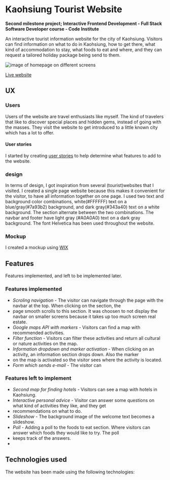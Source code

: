 # Kaohsiung Tourist Website

**Second milestone project; Interactive Frontend Development - Full Stack Software Developer course - Code Institute**

An interactive tourist information website for the city of Kaohsiung. Visitors can find information 
on what to do in Kaohsiung, how to get there, what kind of accommodation to stay, what foods to eat and where, 
and they can request a tailored holiday package being send to them. 

![image of homepage on different screens]()

[Live website](https://ivarsaris.github.io/Kaohsiung-tourist-website/)

## UX

### Users

Users of the website are travel enthusiasts like myself. The kind of travelers that like to discover special places and 
hidden gems, instead of going with the masses. They visit the website to get introduced to a little known city which has a lot
to offer.

#### User stories

I started by creating [user stories]() to help determine what features to add to the website.

### design

In terms of design, I got inspiration from several (tourist)websites that I visited. I created a single page website because this 
makes it convenient for the visitor, to have all information together on one page. I used two text and background color combinations, white(#FFFFFF)
text on a blue/gray(#7a93b2) background, and dark gray(#343a40) text on a white background. The section alternate between the two combinations. The 
navbar and footer have light gray (#A0A0A0) text on a dark gray background. The font Helvetica has been used throughout the website. 

### Mockup

I created a mockup using [WIX](https://ivarsaris.wixsite.com/kaohsiung) 

## Features

Features implemented, and left to be implemented later. 

### Features implemented

* *Scroling navigation* - The visitor can navigate through the page with the navbar at the top. When clicking on the section, the
* page smooth scrolls to this section. It was choosen to not display the navbar on smaller screens because it takes up too much screen real estate.
* *Google maps API with markers* - Visitors can find a map with recommended activities.
* *Filter function* - Visitors can filter these activities and return all cultural or nature activities on the map.
* *Information dropdown and marker activation* - When clicking on an activity, an information section drops down. Also the marker
* on the map is activated so the visitor sees where the activity is located.
* *Form which sends e-mail* - The visitor can 

### Features left to implement

* *Second map for finding hotels* - Visitors can see a map with hotels in Kaohsiung.
* *Interactive personal advice* - Visitor can answer some questions on what kind of activities they like, and they get 
* recommendations on what to do.
* *Slideshow* - The background image of the welcome text becomes a slideshow.
* *Poll* - Adding a poll to the foods to eat section. Where visitors can answer which foods they would like to try. The poll
* keeps track of the answers.
* 

## Technologies used

The website has been made using the following technologies: